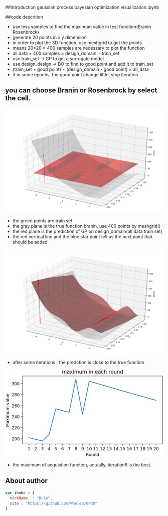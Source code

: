 ##introduction
gaussian process bayesian optimization visualization.ipynb

##code descrition

* use less samples to find the maximum value in test function(Branin Rosenbrock)
* generate 20 points in x y dimension
* in order to plot the 3D function, use meshgrid to get the points
* means 20*20 = 400 samples are necessary to plot the function
* all data = 400 samples = design_domain + train_set
* use train_set -> GP to get a surrogate model  
* use design_design -> BO to find to good point and add it to train_set 
* (train_set + good point) + (design_domain - good point) = all_data
* if in some epochs, the good point change little, stop iteration


##  you can choose Branin or Rosenbrock by select the cell.

![avatar](https://github.com/WholeG/GPBO/raw/main/pictures/rosenbrock_max_0.jpg)

- the green points are train set
- the gray plane is the true function branin, use 400 points by meshgrid()
- the red plane is the prediction of GP on design_domain(all data train set)
- the red vertical line and the blue star point tell us the next point that should be added


![avatar](https://github.com/WholeG/GPBO/raw/main/pictures/rosenbrock_max_11.jpg)

- after some iterations , the predction is close to the true function 

![avatar](https://github.com/WholeG/GPBO/raw/main/pictures/max_round.jpg)
- the maximum of acquistion function, actually, iteration8 is the best.
## About author

```javascript
var ihubo = {
  nickName  : "Duke",
  site : "https://github.com/WholeG/GPBO"
}
```
